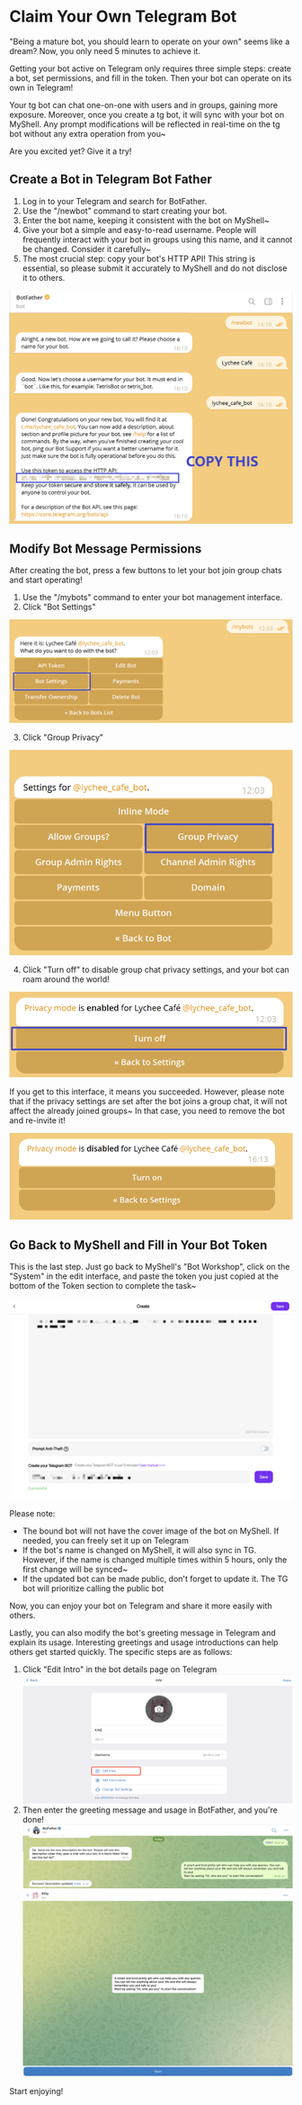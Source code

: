 # Claim Your Own Telegram Bot

"Being a mature bot, you should learn to operate on your own" seems like a dream? Now, you only need 5 minutes to achieve it.

Getting your bot active on Telegram only requires three simple steps: create a bot, set permissions, and fill in the token. Then your bot can operate on its own in Telegram!

Your tg bot can chat one-on-one with users and in groups, gaining more exposure. Moreover, once you create a tg bot, it will sync with your bot on MyShell. Any prompt modifications will be reflected in real-time on the tg bot without any extra operation from you~

Are you excited yet? Give it a try!

## Create a Bot in Telegram Bot Father

1. Log in to your Telegram and search for BotFather.
2. Use the "/newbot" command to start creating your bot.
3. Enter the bot name, keeping it consistent with the bot on MyShell~
4. Give your bot a simple and easy-to-read username. People will frequently interact with your bot in groups using this name, and it cannot be changed. Consider it carefully~
5. The most crucial step: copy your bot's HTTP API! This string is essential, so please submit it accurately to MyShell and do not disclose it to others. 

![](<../.gitbook/assets/image (4).png>)

## Modify Bot Message Permissions

After creating the bot, press a few buttons to let your bot join group chats and start operating!

1. Use the "/mybots" command to enter your bot management interface.
2. Click "Bot Settings"

![](../.gitbook/assets/image.png)

3. Click "Group Privacy"

![](<../.gitbook/assets/image (3) (1).png>)

4. Click "Turn off" to disable group chat privacy settings, and your bot can roam around the world!

![](<../.gitbook/assets/image (2) (1).png>)

If you get to this interface, it means you succeeded. However, please note that if the privacy settings are set after the bot joins a group chat, it will not affect the already joined groups~ In that case, you need to remove the bot and re-invite it!

![](<../.gitbook/assets/image (1) (1).png>)

## Go Back to MyShell and Fill in Your Bot Token

This is the last step. Just go back to MyShell's "Bot Workshop", click on the "System" in the edit interface, and paste the token you just copied at the bottom of the Token section to complete the task~

![](<../.gitbook/assets/image (5).png>)

Please note:

* The bound bot will not have the cover image of the bot on MyShell. If needed, you can freely set it up on Telegram
* If the bot's name is changed on MyShell, it will also sync in TG. However, if the name is changed multiple times within 5 hours, only the first change will be synced~
* If the updated bot can be made public, don't forget to update it. The TG bot will prioritize calling the public bot

Now, you can enjoy your bot on Telegram and share it more easily with others.

Lastly, you can also modify the bot's greeting message in Telegram and explain its usage. Interesting greetings and usage introductions can help others get started quickly. The specific steps are as follows:

1. Click "Edit Intro" in the bot details page on Telegram\
   ![](<../.gitbook/assets/image (2).png>)
2. Then enter the greeting message and usage in BotFather, and you're done!\
   ![](<../.gitbook/assets/image (3).png>)\
   ![](<../.gitbook/assets/image (1).png>)

Start enjoying!